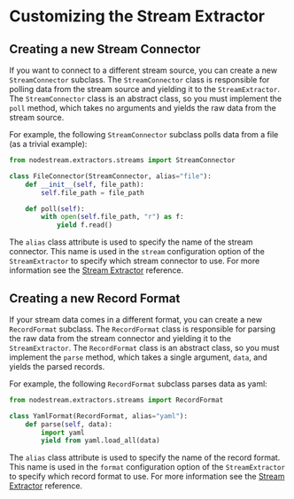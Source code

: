 # Customizing the Stream Extractor

## Creating a new Stream Connector

If you want to connect to a different stream source, you can create a new `StreamConnector` subclass. The `StreamConnector` class is responsible for polling data from the stream source and yielding it to the `StreamExtractor`. The `StreamConnector` class is an abstract class, so you must implement the `poll` method, which takes no arguments and yields the raw data from the stream source.

For example, the following `StreamConnector` subclass polls data from a file (as a trivial example):

```python
from nodestream.extractors.streams import StreamConnector

class FileConnector(StreamConnector, alias="file"):
    def __init__(self, file_path):
        self.file_path = file_path

    def poll(self):
        with open(self.file_path, "r") as f:
            yield f.read()
```

The `alias` class attribute is used to specify the name of the stream connector. This name is used in the `stream` configuration option of the `StreamExtractor` to specify which stream connector to use. For more information see the [Stream Extractor](../reference/extractors.md) reference.


## Creating a new Record Format

If your stream data comes in a different format, you can create a new `RecordFormat` subclass. The `RecordFormat` class is responsible for parsing the raw data from the stream connector and yielding it to the `StreamExtractor`. The `RecordFormat` class is an abstract class, so you must implement the `parse` method, which takes a single argument, `data`, and yields the parsed records.

For example, the following `RecordFormat` subclass parses data as yaml:

```python
from nodestream.extractors.streams import RecordFormat

class YamlFormat(RecordFormat, alias="yaml"):
    def parse(self, data):
        import yaml
        yield from yaml.load_all(data)
```

The `alias` class attribute is used to specify the name of the record format. This name is used in the `format` configuration option of the `StreamExtractor` to specify which record format to use. For more information see the [Stream Extractor](../reference/extractors.md) reference.
